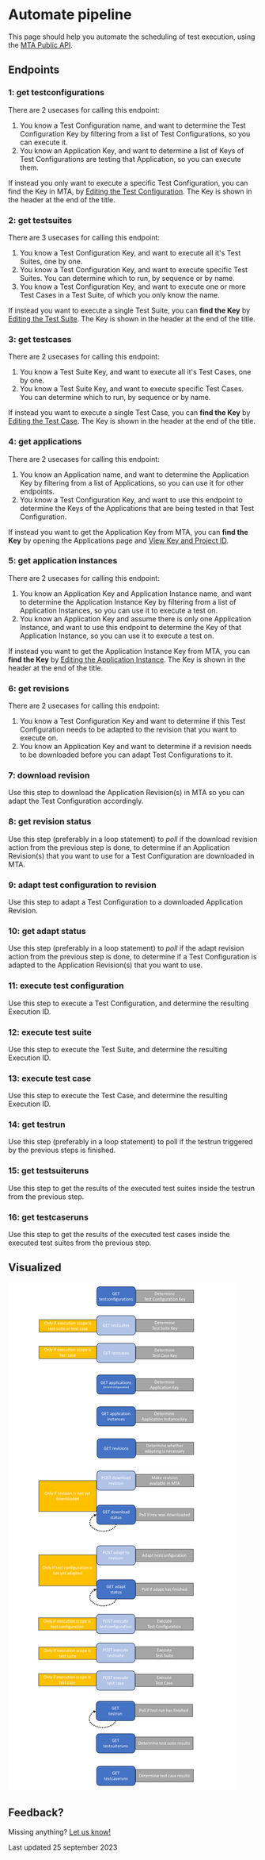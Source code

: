# Automate pipeline

This page should help you automate the scheduling of test execution, using the [MTA Public API](../../../mta/api).

## Endpoints

### 1: get testconfigurations

There are 2 usecases for calling this endpoint:
1. You know a Test Configuration name, and want to determine the Test Configuration Key by filtering from a list of Test Configurations, so you can execute it.
2. You know an Application Key, and want to determine a list of Keys of Test Configurations are testing that Application, so you can execute them.

If instead you only want to execute a specific Test Configuration, you can find the Key in MTA, by [Editing the Test Configuration](../../../mta/test-configuration#edit-a-test-configuration). The Key is shown in the header at the end of the title.

### 2: get testsuites

There are 3 usecases for calling this endpoint:
1. You know a Test Configuration Key, and want to execute all it's Test Suites, one by one.
2. You know a Test Configuration Key, and want to execute specific Test Suites. You can determine which to run, by sequence or by name.
3. You know a Test Configuration Key, and want to execute one or more Test Cases in a Test Suite, of which you only know the name.

If instead you want to execute a single Test Suite, you can **find the Key** by [Editing the Test Suite](../../../mta/test-suite#edit-a-test-suite). The Key is shown in the header at the end of the title.

### 3: get testcases

There are 2 usecases for calling this endpoint:
1. You know a Test Suite Key, and want to execute all it's Test Cases, one by one.
2. You know a Test Suite Key, and want to execute specific Test Cases. You can determine which to run, by sequence or by name.

If instead you want to execute a single Test Case, you can **find the Key** by [Editing the Test Case](../../../mta/test-suite#edit-a-test-case). The Key is shown in the header at the end of the title.

### 4: get applications

There are 2 usecases for calling this endpoint:
1. You know an Application name, and want to determine the Application Key by filtering from a list of Applications, so you can use it for other endpoints.
2. You know a Test Configuration Key, and want to use this endpoint to determine the Keys of the Applications that are being tested in that Test Configuration.

If instead you want to get the Application Key from MTA, you can **find the Key** by opening the Applications page and [View Key and Project ID](../../../mta/application#view-key-and-project-id). 

### 5: get application instances

There are 2 usecases for calling this endpoint:
1. You know an Application Key and Application Instance name, and want to determine the Application Instance Key by filtering from a list of Application Instances, so you can use it to execute a test on.
2. You know an Application Key and assume there is only one Application Instance, and want to use this endpoint to determine the Key of that Application Instance, so you can use it to execute a test on.

If instead you want to get the Application Instance Key from MTA, you can **find the Key** by [Editing the Application Instance](../../../mta/application-instance#edit-an-application-instance). The Key is shown in the header at the end of the title.

### 6: get revisions

There are 2 usecases for calling this endpoint:
1. You know a Test Configuration Key and want to determine if this Test Configuration needs to be adapted to the revision that you want to execute on.
2. You know an Application Key and want to determine if a revision needs to be downloaded before you can adapt Test Configurations to it.

### 7: download revision

Use this step to download the Application Revision(s) in MTA so you can adapt the Test Configuration accordingly.

### 8: get revision status

Use this step (preferably in a loop statement) to *poll* if the download revision action from the previous step is done, to determine if an Application Revision(s) that you want to use for a Test Configuration are downloaded in MTA.

### 9: adapt test configuration to revision

Use this step to adapt a Test Configuration to a downloaded Application Revision.

### 10: get adapt status

Use this step (preferably in a loop statement) to *poll* if the adapt revision action from the previous step is done, to determine if a Test Configuration is adapted to the Application Revision(s) that you want to use.

### 11: execute test configuration

Use this step to execute a Test Configuration, and determine the resulting Execution ID.

### 12: execute test suite

Use this step to execute the Test Suite, and determine the resulting Execution ID.

### 13: execute test case

Use this step to execute the Test Case, and determine the resulting Execution ID.

### 14: get testrun

Use this step (preferably in a loop statement) to poll if the testrun triggered by the previous steps is finished.

### 15: get testsuiteruns

Use this step to get the results of the executed test suites inside the testrun from the previous step.

### 16: get testcaseruns

Use this step to get the results of the executed test cases inside the executed test suites from the previous step.

## Visualized

![CI/CD flow](../images/cicdflow.png)

## Feedback?
Missing anything? [Let us know!](mailto:support@menditect.com)

Last updated 25 september 2023